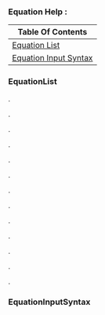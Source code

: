 ### Equation Help :

| Table Of Contents                             |
|-----------------------------------------------|
| [Equation List](#equationlist)                |
| [Equation Input Syntax](#equationinputsyntax) |



### EquationList
.
 
.
 
.
 
.
 
.
 
.
 
.
 
.
 
.
 
.
 
.
 
.
 
.
 

### EquationInputSyntax